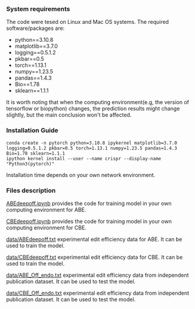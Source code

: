 ### System requirements

The code were tesed on Linux and Mac OS systems. The required software/packages are:

- python==3.10.8
- matplotlib==3.7.0
- logging==0.5.1.2
- pkbar==0.5
- torch==1.13.1
- numpy==1.23.5
- pandas==1.4.3
- Bio==1.78
- sklearn==1.1.1

It is worth noting that when the computing environment(e.g, the version of tensorflow or biopython) changes, the prediction results might change slightly, but the main conclusion won't be affected.

### Installation Guide

```shell
conda create -n pytorch python=3.10.8 ipykernel matplotlib=3.7.0 logging=0.5.1.2 pkbar=0.5 torch=1.13.1 numpy=1.23.5 pandas=1.4.3 Bio=1.78 sklearn=1.1.1
ipython kernel install --user --name crispr --display-name "Python3(pytorch)"
```

Installation time depends on your own network environment.

### Files description

[ABEdeepoff.ipynb](https://github.com/izhangcd/BEdeep/blob/main/ABEdeepoff.ipynb) provides the code for training model in your own computing environment for ABE.

[CBEdeepoff.ipynb](https://github.com/izhangcd/DeepHF/blob/main/CBEdeepoff.ipynb) provides the code for training model in your own computing environment for CBE.

[data/ABEdeepoff.txt](https://github.com/izhangcd/DeepHF/blob/main/data/ABEdeepoff.txt) experimental edit efficiency data for ABE. It can be used to train the model.

[data/CBEdeepoff.txt](https://github.com/izhangcd/DeepHF/blob/main/data/CBEdeepoff.txt) experimental edit efficiency data for CBE. It can be used to train the model.

[data/ABE_Off_endo.txt](https://github.com/izhangcd/DeepHF/blob/main/data/ABE_Off_endo.txt) experimental edit efficiency data from independent publication dataset. It can be used to test the model.

[data/CBE_Off_endo.txt](https://github.com/izhangcd/DeepHF/blob/main/data/CBE_Off_endo.txt) experimental edit efficiency data from independent publication dataset. It can be used to test the model.
